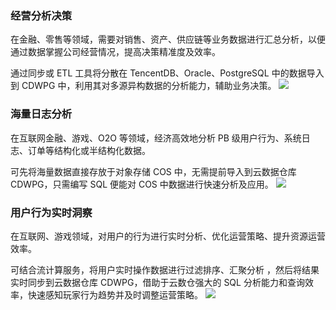 ### 经营分析决策
在金融、零售等领域，需要对销售、资产、供应链等业务数据进行汇总分析，以便通过数据掌握公司经营情况，提高决策精准度及效率。

通过同步或 ETL 工具将分散在 TencentDB、Oracle、PostgreSQL 中的数据导入到 CDWPG 中，利用其对多源异构数据的分析能力，辅助业务决策。
![](https://main.qcloudimg.com/raw/2bb5eca42add0f9fba83ca2540fc16f8.png)

### 海量日志分析
在互联网金融、游戏、O2O 等领域，经济高效地分析 PB 级用户行为、系统日志、订单等结构化或半结构化数据。

可先将海量数据直接存放于对象存储 COS 中，无需提前导入到云数据仓库 CDWPG，只需编写 SQL 便能对 COS 中数据进行快速分析及应用。
![](https://main.qcloudimg.com/raw/b39e0b3000e9d3fc2561e44ac9060ff8.png)

###  用户行为实时洞察
在互联网、游戏领域，对用户的行为进行实时分析、优化运营策略、提升资源运营效率。

可结合流计算服务，将用户实时操作数据进行过滤排序、汇聚分析 ，然后将结果实时同步到云数据仓库 CDWPG，借助于云数仓强大的 SQL 分析能力和查询效率，快速感知玩家行为趋势并及时调整运营策略。
![](https://main.qcloudimg.com/raw/d4a2f2c142ae54bc89a8376f0450485c.png)
